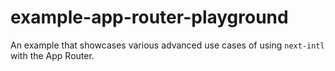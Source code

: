 # example-app-router-playground

An example that showcases various advanced use cases of using `next-intl` with the App Router.
